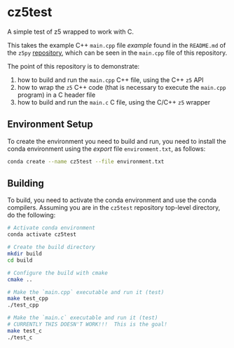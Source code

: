 # cz5test

A simple test of z5 wrapped to work with C.

This takes the example C++ `main.cpp` file _example_ found in the `README.md` of
the `z5py` [repository](https://github.com/constantinpape/z5), which can be seen
in the `main.cpp` file of this repository.

The point of this repository is to demonstrate:

1. how to build and run the `main.cpp` C++ file, using the C++ `z5` API
2. how to wrap the `z5` C++ code (that is necessary to execute the `main.cpp`
   program) in a C header file
3. how to build and run the `main.c` C file, using the C/C++ `z5` wrapper

## Environment Setup

To create the environment you need to build and run, you need to install the
conda environment using the _export_ file `environment.txt`, as follows:

```bash
conda create --name cz5test --file environment.txt
```

## Building

To build, you need to activate the conda environment and use the conda compilers.
Assuming you are in the `cz5test` repository top-level directory, do the following:

```bash
# Activate conda environment
conda activate cz5test

# Create the build directory
mkdir build
cd build

# Configure the build with cmake
cmake ..

# Make the `main.cpp` executable and run it (test)
make test_cpp
./test_cpp

# Make the `main.c` executable and run it (test)
# CURRENTLY THIS DOESN'T WORK!!!  This is the goal!
make test_c
./test_c
```
